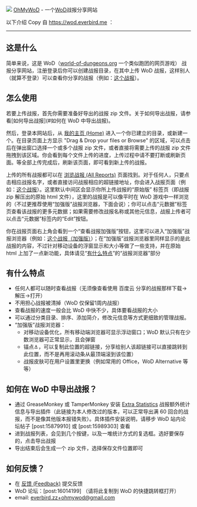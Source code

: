 ![](https://wod.everbird.me/static/img/favicon.ico) [OhMyWoD](https://wod.everbird.me) - 一个[WoD](https://world-of-dungeons.org)战报分享网站

以下介绍 Copy 自 https://wod.everbird.me ：

---

## 这是什么

简单来说，这是 WoD（[world-of-dungeons.org](https://world-of-dungeons.org) 一个类似跑团的网页游戏） 战报分享网站，注册登录后你可以创建战报目录，在其中上传 WoD 战报，这样别人（就算不登录）可以查看你分享的战报（例如：[这个战报](https://wod.everbird.me/r/report/126)）。

## 怎么使用

若要上传战报，首先你需要准备好导出的战报 zip 文件。关于如何导出战报，请参看[如何导出战报](#如何在 WoD 中导出战报)。

然后，登录本网站后，从 [我的主页 (Home)](https://wod.everbird.me/r/) 进入一个你已建立的目录，或新建一个。在目录页面上方显示 "Drag & Drop your files or Browse" 的区域，可以点击后在弹出窗口选择一个或多个战报 zip 文件，或者直接将需要上传的战报 zip 文件拖拽到该区域。你会看到每个文件上传的进度，上传过程中请不要打断或刷新页面。等全部上传完成后，刷新该页面，即可看到新上传的战报。

上传的所有战报都可以在 [浏览战报 (All Reports)](https://wod.everbird.me/r/all) 页面找到。对于任何人，只要点击相应战报名字，或者直接访问战报相应的超链接地址，你会进入战报页面（例如：[这个战报](https://wod.everbird.me//r/report/126)）。这里默认中间区会显示你所上传战报的“原始版” 标签页（即战报 zip 解压出的原始 html 文件），这里的战报是可以像平时在 WoD 游戏中一样浏览的（不过更推荐使用“加强版”战报浏览器，下面会说）；你可以点击“元数据”标签页查看该战报的更多元数据；如果需要修改战报名称或其他元信息，战报上传者可以点击“元数据”标签内的“Edit”按钮。

你在战报页面右上角会看到一个“查看战报加强版”按钮，这里可以进入“加强版”战报浏览器（例如：[这个战报（加强版）](https://wod.everbird.me/r/report/126/reader/)）；在“加强版”战报浏览器里同样显示的是此战报的内容，不过针对移动设备的浮窗显示和大小等做了一些支持，并在原始 html 上加了一点新功能，具体请见“[有什么特点](#有什么特点？)”的“战报浏览器”部分

## 有什么特点

- 任何人都可以随时查看战报（无须像查看使用 百度云 分享的战报那样下载->解压->打开）
- 不用担心战报被清掉（WoD 仅保留1周内战报）
- 查看战报的速度一般会比 WoD 中快不少，具体要看战报的大小
- 可以通过分类目录、排序、添加简介，修改元信息等方式更细致的管理战报。
- “加强版”战报浏览器：
  - 对移动设备优化，所有移动端浏览器可显示浮动窗口；WoD 默认只有在少数浏览器可正常显示，且会弹窗
  - 锚点⚓，可以复制此位置的超链接，分享给别人该超链接可以直接跳转到此位置，而不是再用滚动条从最顶端滚到该位置️）
  - 战报皮肤可在用户设置里更换（例如常用的 Office，WoD Alternative 等等）

## 如何在 WoD 中导出战报？

- 通过 GreaseMonkey 或 TamperMonkey 安装 [Extra Statistics](https://wod.everbird.me/static/js/extra_statistics.user.js)  战报额外统计信息与导出插件（此链接为本人修改过的版本，可以正常导出满 60 回合的战报，而不是像其他版本报错失败）。具体插件安装说明，请移步 WoD 站内论坛帖子 [post:15879910] 或 [post:15989303] 查看
- 进到战报列表，会见到几个按键，以及一堆统计方式的复选框。选好要保存的，点击导出战报
- 导出结束后会生成一个 zip 文件，选择保存文件位置即可

## 如何反馈？

- 在 [反馈 (Feedback)](https://wod.everbird.me/feedback) 提交反馈
- WoD 论坛：[post:16014199] （请将此复制到 WoD 的快捷跳转框打开）
- email: everbird.zz+ohmywod@gmail.com
